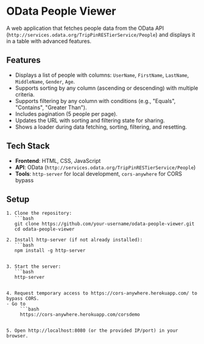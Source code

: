 # OData People Viewer

A web application that fetches people data from the OData API (`http://services.odata.org/TripPinRESTierService/People`) and displays it in a table with advanced features.

## Features
- Displays a list of people with columns: `UserName`, `FirstName`, `LastName`, `MiddleName`, `Gender`, `Age`.
- Supports sorting by any column (ascending or descending) with multiple criteria.
- Supports filtering by any column with conditions (e.g., "Equals", "Contains", "Greater Than").
- Includes pagination (5 people per page).
- Updates the URL with sorting and filtering state for sharing.
- Shows a loader during data fetching, sorting, filtering, and resetting.

## Tech Stack
- **Frontend**: HTML, CSS, JavaScript
- **API**: OData (`http://services.odata.org/TripPinRESTierService/People`)
- **Tools**: `http-server` for local development, `cors-anywhere` for CORS bypass

## Setup
```
1. Clone the repository:
   ```bash
   git clone https://github.com/your-username/odata-people-viewer.git
   cd odata-people-viewer

2. Install http-server (if not already installed):
   ```bash
   npm install -g http-server


3. Start the server:
   ```bash
   http-server


4. Request temporary access to https://cors-anywhere.herokuapp.com/ to bypass CORS.
- Go to
     ```bash
     https://cors-anywhere.herokuapp.com/corsdemo


5. Open http://localhost:8080 (or the provided IP/port) in your browser.
```
